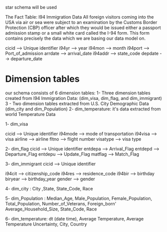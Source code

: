 star schema will be used

The Fact Table: I94 Immigration Data
All foreign visitors coming into the USA via air or sea were subject to an examination by the Customs Border Protection (CBP) officer after which they would be issued either a passport admission stamp or a small white card called the I-94 form. This form contains precisely the data which we are basing our data model on.

cicid --> Unique identifier
i94yr --> year
i94mon --> month
i94port --> Port_of_admission
arrdate --> arrival_date
i94addr --> state_code
depdate --> departure_date


# Dimension tables
our schema consists of 6 dimension tables:
1- Three dimension tables created from I94 Immigration Data: (dim_visa, dim_flag, and dim_immigrant)
3 - Two dimension tables extracted from U.S. City Demographic Data (dim_city and dim_Population)
2- dim_temperature: it's data extracted from world Temperature Data

1- dim_visa

cicid --> Unique identifier
i94mode --> mode of transportation
i94visa --> visa
airline --> airline
fltno --> flight number
visatype --> visa type


2- dim_flag
cicid --> Unique identifier
entdepa --> Arrival_Flag
entdepd --> Departure_Flag
entdepu --> Update_Flag
matflag --> Match_Flag

3- dim_immigrant
cicid --> Unique identifier

i94cit --> citizenship_code
i94res --> residence_code
i94bir -->  birthday
biryear --> birthday_year
gender --> gender

4- dim_city : City ,State, State_Code, Race

5- dim_Population : Median_Age, Male_Population, Female_Population, Total_Population, Number_of_Veterans, Foreign_born'
       Average_Household_Size, State_Code, Race
       
6- dim_temperature: dt (date time), Average Temperature, Average Temperature Uncertainty, City, Country
